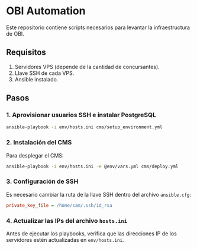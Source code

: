 # OBI Automation

Este repositorio contiene scripts necesarios para levantar la infraestructura de OBI.

## Requisitos

1. Servidores VPS (depende de la cantidad de concursantes).
2. Llave SSH de cada VPS.
3. Ansible instalado.

## Pasos

### 1. Aprovisionar usuarios SSH e instalar PostgreSQL
```bash
ansible-playbook -i env/hosts.ini cms/setup_environment.yml
```

### 2. Instalación del CMS
Para desplegar el CMS:
```bash
ansible-playbook -i env/hosts.ini -e @env/vars.yml cms/deploy.yml
```

### 3. Configuración de SSH
Es necesario cambiar la ruta de la llave SSH dentro del archivo `ansible.cfg`:
```ini
private_key_file = /home/sam/.ssh/id_rsa
```

### 4. Actualizar las IPs del archivo `hosts.ini`
Antes de ejecutar los playbooks, verifica que las direcciones IP de los servidores estén actualizadas en `env/hosts.ini`.